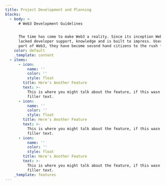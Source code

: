 ```yaml
---
title: Project Development and Planning
blocks:
  - body: >
      # Web3 Development Guidelines


      The time has come to make Web3 a reality. Since its inception Web3 has
      lacked developer support, knowledge and is built to impress. Users are not
      part of Web3, they have become second hand citizens to the rush for money.
    color: default
    _template: content
  - items:
      - icon:
          name: ''
          color: ''
          style: float
        title: Here's Another Feature
        text: >-
          This is where you might talk about the feature, if this wasn't just
          filler text.
      - icon:
          name: ''
          color: ''
          style: float
        title: Here's Another Feature
        text: >-
          This is where you might talk about the feature, if this wasn't just
          filler text.
      - icon:
          name: ''
          color: ''
          style: float
        title: Here's Another Feature
        text: >-
          This is where you might talk about the feature, if this wasn't just
          filler text.
    _template: features
---
```




